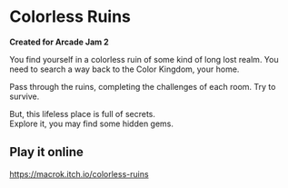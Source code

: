 # Colorless Ruins
__Created for Arcade Jam 2__

You find yourself in a colorless ruin of some kind of long lost realm. You need to search a way back to the Color Kingdom, your home.  
  
Pass through the ruins, completing the challenges of each room. Try to survive.  

But, this lifeless place is full of secrets.  
Explore it, you may find some hidden gems.  

## Play it online  
https://macrok.itch.io/colorless-ruins  